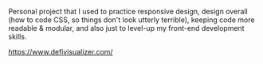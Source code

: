 Personal project that I used to practice responsive design, design overall (how to code CSS, so things don't look utterly terrible), keeping code more readable & modular, and also just to level-up my front-end development skills.

https://www.defivisualizer.com/
